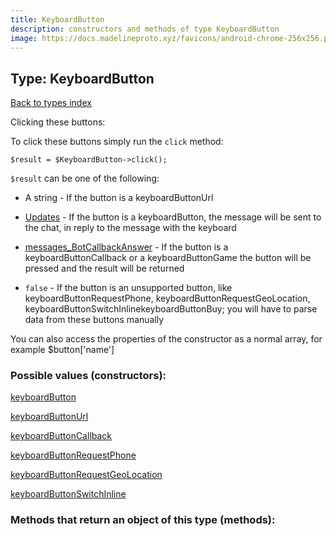 ```yaml
---
title: KeyboardButton
description: constructors and methods of type KeyboardButton
image: https://docs.madelineproto.xyz/favicons/android-chrome-256x256.png
---
```

## Type: KeyboardButton  
[Back to types index](index.md)



Clicking these buttons:

To click these buttons simply run the `click` method:  

```
$result = $KeyboardButton->click();
```

`$result` can be one of the following:


* A string - If the button is a keyboardButtonUrl

* [Updates](Updates.md) - If the button is a keyboardButton, the message will be sent to the chat, in reply to the message with the keyboard

* [messages_BotCallbackAnswer](messages_BotCallbackAnswer.md) - If the button is a keyboardButtonCallback or a keyboardButtonGame the button will be pressed and the result will be returned

* `false` - If the button is an unsupported button, like keyboardButtonRequestPhone, keyboardButtonRequestGeoLocation, keyboardButtonSwitchInlinekeyboardButtonBuy; you will have to parse data from these buttons manually


You can also access the properties of the constructor as a normal array, for example $button['name']
### Possible values (constructors):

[keyboardButton](../constructors/keyboardButton.md)  

[keyboardButtonUrl](../constructors/keyboardButtonUrl.md)  

[keyboardButtonCallback](../constructors/keyboardButtonCallback.md)  

[keyboardButtonRequestPhone](../constructors/keyboardButtonRequestPhone.md)  

[keyboardButtonRequestGeoLocation](../constructors/keyboardButtonRequestGeoLocation.md)  

[keyboardButtonSwitchInline](../constructors/keyboardButtonSwitchInline.md)  



### Methods that return an object of this type (methods):



